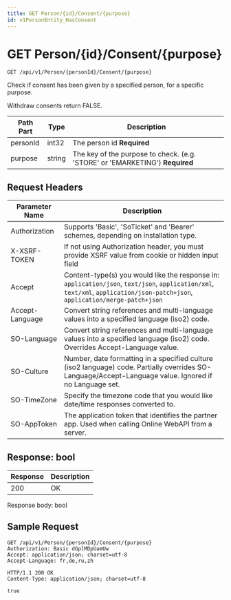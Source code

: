 ```yaml
---
title: GET Person/{id}/Consent/{purpose}
id: v1PersonEntity_HasConsent
---
```


# GET Person/{id}/Consent/{purpose}

```http
GET /api/v1/Person/{personId}/Consent/{purpose}
```

Check if consent has been given by a specified person, for a specific purpose.

Withdraw consents return FALSE.




| Path Part | Type | Description |
|-----------|------|-------------|
| personId | int32 | The person id **Required** |
| purpose | string | The key of the purpose to check. (e.g. 'STORE' or 'EMARKETING') **Required** |



## Request Headers

| Parameter Name | Description |
|----------------|-------------|
| Authorization  | Supports 'Basic', 'SoTicket' and 'Bearer' schemes, depending on installation type. |
| X-XSRF-TOKEN   | If not using Authorization header, you must provide XSRF value from cookie or hidden input field |
| Accept         | Content-type(s) you would like the response in: `application/json`, `text/json`, `application/xml`, `text/xml`, `application/json-patch+json`, `application/merge-patch+json` |
| Accept-Language | Convert string references and multi-language values into a specified language (iso2) code. |
| SO-Language | Convert string references and multi-language values into a specified language (iso2) code. Overrides Accept-Language value. |
| SO-Culture | Number, date formatting in a specified culture (iso2 language) code. Partially overrides SO-Language/Accept-Language value. Ignored if no Language set. |
| SO-TimeZone | Specify the timezone code that you would like date/time responses converted to. |
| SO-AppToken | The application token that identifies the partner app. Used when calling Online WebAPI from a server. |


## Response: bool



| Response | Description |
|----------------|-------------|
| 200 | OK |

Response body: bool


## Sample Request

```http!
GET /api/v1/Person/{personId}/Consent/{purpose}
Authorization: Basic dGplMDpUamUw
Accept: application/json; charset=utf-8
Accept-Language: fr,de,ru,zh
```

```http_
HTTP/1.1 200 OK
Content-Type: application/json; charset=utf-8

true
```